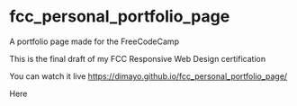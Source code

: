 # fcc_personal_portfolio_page
A portfolio page made for the FreeCodeCamp

This is the final draft of my FCC Responsive Web Design certification

You can watch it live https://dimayo.github.io/fcc_personal_portfolio_page/

Here 
